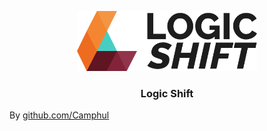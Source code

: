 <p align="center">
<img src="https://raw.githubusercontent.com/Logic-Shift/.github/main/profile/logic-shift-logo-text-aligned.svg" alt="Logic Shift" height=96>
<h3 align="center">Logic Shift</h3>

By [github.com/Camphul](https://github.com/Camphul)
